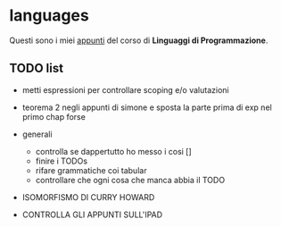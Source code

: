 # languages

Questi sono i miei [appunti](<https://raw.githubusercontent.com/ph-notes/languages/main/src/Linguaggi di Programmazione.pdf>) del corso di **Linguaggi di Programmazione**.

## TODO list

- metti espressioni per controllare scoping e/o valutazioni

- teorema 2 negli appunti di simone e sposta la parte prima di exp nel primo chap forse

- generali
    - controlla se dappertutto ho messo i cosi []
    - finire i TODOs
    - rifare grammatiche coi tabular
    - controllare che ogni cosa che manca abbia il TODO

- ISOMORFISMO DI CURRY HOWARD

- CONTROLLA GLI APPUNTI SULL'IPAD

